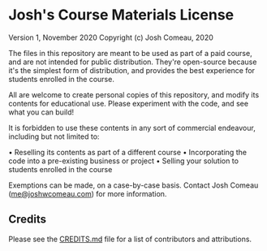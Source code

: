 # Josh's Course Materials License

Version 1, November 2020
Copyright (c) Josh Comeau, 2020

The files in this repository are meant to be used as part of a paid course, and are not intended for public
distribution. They're open-source because it's the simplest form of distribution, and provides the best experience for
students enrolled in the course.

All are welcome to create personal copies of this repository, and modify its contents for educational use. Please
experiment with the code, and see what you can build!

It is forbidden to use these contents in any sort of commercial endeavour, including but not limited to:

• Reselling its contents as part of a different course
• Incorporating the code into a pre-existing business or project
• Selling your solution to students enrolled in the course

Exemptions can be made, on a case-by-case basis. Contact Josh Comeau (me@joshwcomeau.com) for more information.

## Credits

Please see the [CREDITS.md](CREDITS.md) file for a list of contributors and attributions.
